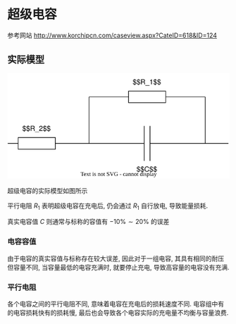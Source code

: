 # 超级电容
参考网站 <http://www.korchipcn.com/caseview.aspx?CateID=618&ID=124>  

## 实际模型
![](./src/super_conductor/超级电容.drawio.svg)

超级电容的实际模型如图所示

平行电阻 $R_1$ 表明超级电容在充电后, 仍会通过 $R_1$ 自行放电, 导致能量损耗.

真实电容值 $C$ 则通常与标称的容值有 $-10\%\sim 20\%$ 的误差

### 电容容值
由于电容的真实容值与标称存在较大误差, 因此对于一组电容, 其具有相同的耐压但容量不同, 当容量最低的电容充满时, 就要停止充电, 导致高容量的电容没有充满.

### 平行电阻
各个电容之间的平行电阻不同, 意味着电容在充电后的损耗速度不同. 电容组中有的电容损耗快有的损耗慢, 最后也会导致各个电容实际的充电量不均衡与容量浪费.
